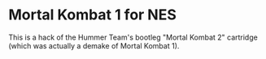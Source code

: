 # Mortal Kombat 1 for NES
This is a hack of the Hummer Team's bootleg "Mortal Kombat 2" cartridge (which was actually a demake of Mortal Kombat 1).